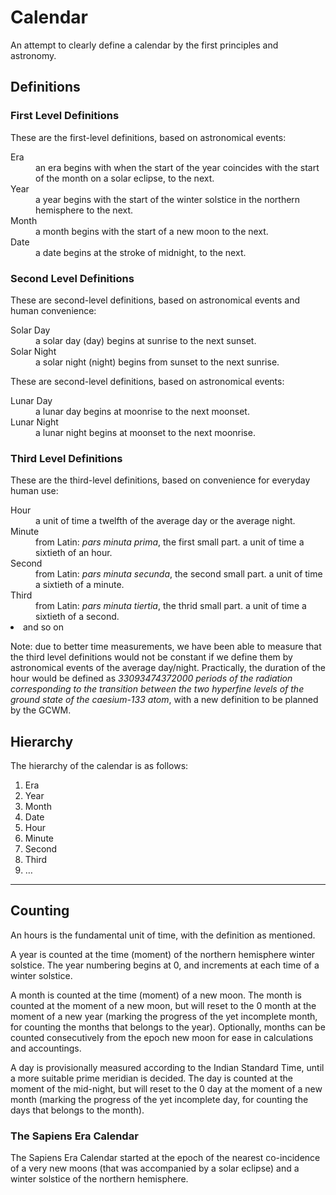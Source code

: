 <html>
<body>
<h1>Calendar</h1>
	<p>An attempt to clearly define a calendar by the first principles and astronomy.</p>

<h2>Definitions</h2>
	<h3>First Level Definitions</h3>
		<p>These are the first-level definitions, based on astronomical events:</p>
		<dl>
			<dt>Era</dt><dd>an era begins with when the start of the year coincides with the start of the month on a solar eclipse, to the next.</dd>
			<dt>Year</dt><dd>a year begins with the start of the winter solstice in the northern hemisphere to the next.</dd>
			<dt>Month</dt><dd>a month begins with the start of a new moon to the next.</dd>
			<dt>Date</dt><dd>a date begins at the stroke of midnight, to the next.</dd>
		</dl>
	<h3>Second Level Definitions</h3>
		<p>These are second-level definitions, based on astronomical events and human convenience:</p>
		<dl>
			<dt>Solar Day</dt><dd>a solar day (day) begins at sunrise to the next sunset.</dd>
			<dt>Solar Night</dt><dd>a solar night (night) begins from sunset to the next sunrise.</dd>
		</dl>
		<p>These are second-level definitions, based on astronomical events:</p>
		<dl>
			<dt>Lunar Day</dt><dd>a lunar day begins at moonrise to the next moonset.</dd>
			<dt>Lunar Night</dt><dd>a lunar night begins at moonset to the next moonrise.</dd>
		</dl>
	<h3>Third Level Definitions</h3>
		<p>These are the third-level definitions, based on convenience for everyday human use:</p>
		<dl>
			<dt>Hour</dt><dd>a unit of time a twelfth of the average day or the average night.</dd>
			<dt>Minute</dt><dd>from Latin: <em>pars minuta prima</em>, the first small part. a unit of time a sixtieth of an hour.</dd>
			<dt>Second</dt><dd>from Latin: <em>pars minuta secunda</em>, the second small part. a unit of time a sixtieth of a minute.</dd>
			<dt>Third</dt><dd>from Latin: <em>pars minuta tiertia</em>, the thrid small part. a unit of time a sixtieth of a second.</dd>
			<li>and so on</li>
		</dl>
		<p>Note: due to better time measurements, we have been able to measure that the third level definitions would not be constant if we define them by astronomical events of the average day/night. Practically, the duration of the hour would be defined as <em>33093474372000 periods of the radiation corresponding to the transition between the two hyperfine levels of the ground state of the caesium-133 atom</em>, with a new definition to be planned by the GCWM.</p>

<h2>Hierarchy</h2>
	<p>The hierarchy of the calendar is as follows:</p>
	<ol>
		<li>Era</li>
		<li>Year</li>
		<li>Month</li>
		<li>Date</li>
		<li>Hour</li>
		<li>Minute</li>
		<li>Second</li>
		<li>Third</li>
		<li>…</li>
	</ol>
<hr />

<h2>Counting</h2>
	<p>An hours is the fundamental unit of time, with the definition as mentioned.</p>
	<p>A year is counted at the time (moment) of the northern hemisphere winter solstice. The year numbering begins at 0, and increments at each time of a winter solstice.</p>
	<p>A month is counted at the time (moment) of a new moon. The month is counted at the moment of a new moon, but will reset to the 0 month at the moment of a new year (marking the progress of the yet incomplete month, for counting the months that belongs to the year). Optionally, months can be counted consecutively from the epoch new moon for ease in calculations and accountings.</p>
	<p>A day is provisionally measured according to the Indian Standard Time, until a more suitable prime meridian is decided. The day is counted at the moment of the mid-night, but will reset to the 0 day at the moment of a new month (marking the progress of the yet incomplete day, for counting the days that belongs to the month).</p>
	<h3>The Sapiens Era Calendar</h3>
		<p>The Sapiens Era Calendar started at the epoch of the nearest co-incidence of a very new moons (that was accompanied by a solar eclipse) and a winter solstice of the northern hemisphere.</p>
</body>
</html>
